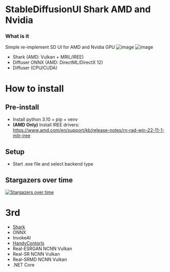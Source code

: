 # StableDiffusionUI Shark AMD and Nvidia
### What is it
Simple re-implement SD UI for AMD and Nvidia GPU 
![image](https://user-images.githubusercontent.com/13867290/216797865-6303b710-84dd-4812-8d26-fbe6c8b3cd19.png)
![image](https://user-images.githubusercontent.com/13867290/216797870-3f05fd70-41b0-41e5-b9ea-e7f41f294b65.png)

* Shark (AMD: Vulkan + MRIL/IREE)
* Diffuser ONNX (AMD: DirectML/DirectX 12)
* Diffuser (CPU/CUDA)

# How to install
## Pre-install
* Install python 3.10 + pip + venv
* __(AMD Only)__ Install IREE drivers: https://www.amd.com/en/support/kb/release-notes/rn-rad-win-22-11-1-mlir-iree

## Setup
* Start .exe file and select backend type


## Stargazers over time

[![Stargazers over time](https://starchart.cc/ForserX/StableDiffusionUI.svg)](https://starchart.cc/ForserX/StableDiffusionUI)



# 3rd 
* [Shark](https://github.com/nod-ai/SHARK)
* ONNX
* InvokeAI
* [HandyContorls](https://github.com/HandyOrg/HandyControl)
* Real-ESRGAN NCNN Vulkan
* Real-SR NCNN Vulkan
* Real-SRMD NCNN Vulkan
* .NET Core 
